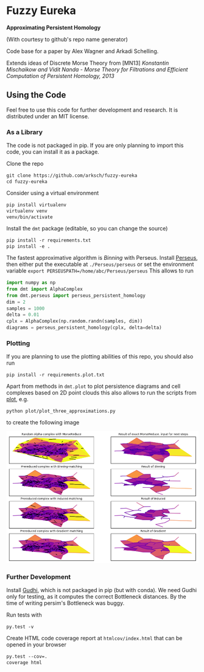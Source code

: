# Fuzzy Eureka

**Approximating Persistent Homology**

(With courtesy to github's repo name generator) 

Code base for a paper by Alex Wagner and Arkadi Schelling.

Extends ideas of Discrete Morse Theory from \[MN13\] *Konstantin Mischaikow and Vidit Nanda -
Morse Theory for Filtrations and Efficient Computation of Persistent Homology, 2013*



## Using the Code

Feel free to use this code for further development and research.
It is distributed under an MIT license.

### As a Library

The code is not packaged in pip.
If you are only planning to import this code, you can install it as a package.

Clone the repo
```
git clone https://github.com/arksch/fuzzy-eureka
cd fuzzy-eureka
```
Consider using a virtual environment
```
pip install virtualenv
virtualenv venv
venv/bin/activate
```
Install the `dmt` package (editable, so you can change the source)
```
pip install -r requirements.txt
pip install -e .
```

The fastest approximative algorithm is *Binning* with Perseus.
Install [Perseus](https://people.maths.ox.ac.uk/nanda/perseus/index.html),
then either put the executable at `./Perseus/perseus`
or set the environment variable `export PERSEUSPATH=/home/abc/Perseus/perseus`
This allows to run
```python 
import numpy as np
from dmt import AlphaComplex
from dmt.perseus import perseus_persistent_homology
dim = 2
samples = 1000
delta = 0.01
cplx = AlphaComplex(np.random.randn(samples, dim))
diagrams = perseus_persistent_homology(cplx, delta=delta)
```

### Plotting

If you are planning to use the plotting abilities of this repo, you should also run
```
pip install -r requirements.plot.txt
```

Apart from methods in `dmt.plot` to plot persistence diagrams and
cell complexes based on 2D point clouds this also allows to run the 
scripts from [plot](plot/), e.g.
```
python plot/plot_three_approximations.py
```
to create the following image

![Figure1](plots/approximation_results.png)

### Further Development

Install [Gudhi](https://gudhi.inria.fr/python/latest/installation.html),
which is not packaged in pip (but with conda).
We need Gudhi only for testing, as it computes the correct Bottleneck distances.
By the time of writing persim's Bottleneck was buggy.

Run tests with
```
py.test -v
```

Create HTML code coverage report at `htmlcov/index.html` that can be opened in your browser
```
py.test --cov=.
coverage html
```
